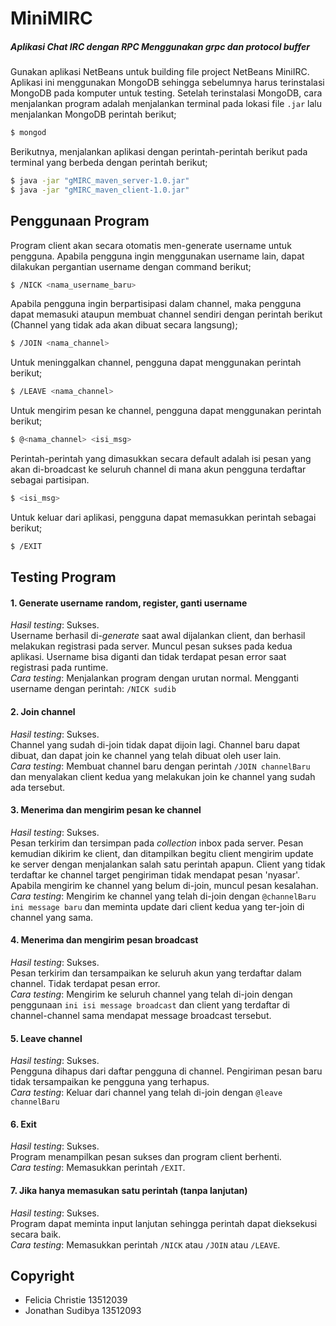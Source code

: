 # MiniMIRC 
##### Aplikasi Chat IRC dengan RPC Menggunakan grpc dan protocol buffer

Gunakan aplikasi NetBeans untuk building file project NetBeans MiniIRC. Aplikasi ini menggunakan MongoDB sehingga sebelumnya harus terinstalasi MongoDB pada komputer untuk testing. Setelah terinstalasi MongoDB, cara menjalankan program adalah menjalankan terminal pada lokasi file ```.jar``` lalu menjalankan MongoDB perintah berikut;

```sh
$ mongod 
```

Berikutnya, menjalankan aplikasi dengan perintah-perintah berikut pada terminal yang berbeda dengan perintah berikut;
```sh
$ java -jar "gMIRC_maven_server-1.0.jar"
$ java -jar "gMIRC_maven_client-1.0.jar"
```

## Penggunaan Program
 
Program client akan secara otomatis men-generate username untuk pengguna. Apabila pengguna ingin menggunakan username lain, dapat dilakukan pergantian username dengan command berikut;
```sh
$ /NICK <nama_username_baru>
```
Apabila pengguna ingin berpartisipasi dalam channel, maka pengguna dapat memasuki ataupun membuat channel sendiri dengan perintah berikut (Channel yang tidak ada akan dibuat secara langsung);
```sh
$ /JOIN <nama_channel>
```
Untuk meninggalkan channel, pengguna dapat menggunakan perintah berikut;
```sh
$ /LEAVE <nama_channel>
```
Untuk mengirim pesan ke channel, pengguna dapat menggunakan perintah berikut;
```sh
$ @<nama_channel> <isi_msg>
```
Perintah-perintah yang dimasukkan secara default adalah isi pesan yang akan di-broadcast ke seluruh channel di mana akun pengguna terdaftar sebagai partisipan. 
```sh
$ <isi_msg>
```
Untuk keluar dari aplikasi, pengguna dapat memasukkan perintah sebagai berikut;
```sh
$ /EXIT
```


## Testing Program
#### 1. Generate username random, register, ganti username  
*Hasil testing*: Sukses.  
Username berhasil di-*generate* saat awal dijalankan client, dan berhasil melakukan registrasi pada server. Muncul pesan sukses pada kedua aplikasi. Username bisa diganti dan tidak terdapat pesan error saat registrasi pada runtime.  
*Cara testing*: Menjalankan program dengan urutan normal. Mengganti username dengan perintah: ```/NICK sudib```
#### 2. Join channel  
*Hasil testing*: Sukses.  
Channel yang sudah di-join tidak dapat dijoin lagi. Channel baru dapat dibuat, dan dapat join ke channel yang telah dibuat oleh user lain.  
*Cara testing*: Membuat channel baru dengan perintah ```/JOIN channelBaru``` dan menyalakan client kedua yang melakukan join ke channel yang sudah ada tersebut.
#### 3. Menerima dan mengirim pesan ke channel  
*Hasil testing*: Sukses.   
Pesan terkirim dan tersimpan pada *collection* inbox pada server. Pesan kemudian dikirim ke client, dan ditampilkan begitu client mengirim update ke server dengan menjalankan salah satu perintah apapun. Client yang tidak terdaftar ke channel target pengiriman tidak mendapat pesan 'nyasar'. Apabila mengirim ke channel yang belum di-join, muncul pesan kesalahan.   
*Cara testing*: Mengirim ke channel yang telah di-join dengan ```@channelBaru ini message baru``` dan meminta update dari client kedua yang ter-join di channel yang sama.
#### 4. Menerima dan mengirim pesan broadcast  
*Hasil testing*: Sukses.  
Pesan terkirim dan tersampaikan ke seluruh akun yang terdaftar dalam channel. Tidak terdapat pesan error.   
*Cara testing*: Mengirim ke seluruh channel yang telah di-join dengan penggunaan ```ini isi message broadcast``` dan client yang terdaftar di channel-channel sama mendapat message broadcast tersebut.
#### 5. Leave channel  
*Hasil testing*: Sukses.  
Pengguna dihapus dari daftar pengguna di channel. Pengiriman pesan baru tidak tersampaikan ke pengguna yang terhapus.   
*Cara testing*: Keluar dari channel yang telah di-join dengan ```@leave channelBaru```
#### 6. Exit   
*Hasil testing*: Sukses.  
Program menampilkan pesan sukses dan program client berhenti.   
*Cara testing*: Memasukkan perintah ```/EXIT```.
#### 7. Jika hanya memasukan satu perintah (tanpa lanjutan)
*Hasil testing*: Sukses.  
Program dapat meminta input lanjutan sehingga perintah dapat dieksekusi secara baik.   
*Cara testing*: Memasukkan perintah ```/NICK``` atau ```/JOIN``` atau ```/LEAVE```.

## Copyright
* Felicia Christie 13512039
* Jonathan Sudibya 13512093
